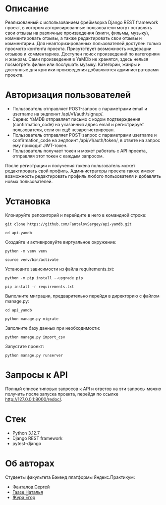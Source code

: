 # Описание
Реализованный с использованием фреймворка Django REST framework проект, в котором авторизированные пользователи могут оставлять свои отзывы на различные произведения (книги, фильмы, музыку), комментировать отзывы, а также редактировать свои отзывы и комментарии. Для неавторизированных пользователей доступен только просмотр контента проекта. Присутствует возможность модерации отзывов и комментариев. Доступен поиск произведений по категориям и жанрам. Сами произведения в YaMDb не хранятся, здесь нельзя посмотреть фильм или послушать музыку. Категории, жанры и доступные для критики произведения добавляются администраторами проекта.

# Авторизация пользователей
- Пользователь отправляет POST-запрос с параметрами email и username на эндпоинт /api/v1/auth/signup/.
- Сервис YaMDB отправляет письмо с кодом подтверждения (confirmation_code) на указанный адрес email и регистрирует пользователя, если он ещё незарегистрирован.
- Пользователь отправляет POST-запрос с параметрами username и confirmation_code на эндпоинт /api/v1/auth/token/, в ответе на запрос ему приходит JWT-токен.
- Пользователь получает токен и может работать с API проекта, отправляя этот токен с каждым запросом.

После регистрации и получения токена пользователь может редактировать свой профиль. Администраторы проекта также имеют возможность редактировать профиль любого пользователя и добавлять новых пользователей.

# Установка
Клонируйте репозиторий и перейдите в него в командной строке:

```
git clone https://github.com/FantalovSergey/api-yamdb.git
```

```
cd api-yamdb
```

Cоздайте и активировуйте виртуальное окружение:

```
python -m venv venv
```

```
source venv/bin/activate
```

Установите зависимости из файла requirements.txt:

```
python -m pip install --upgrade pip
```

```
pip install -r requirements.txt
```

Выполните миграции, предварительно перейдя в директорию с файлом manage.py:

```
cd api_yamdb
```

```
python manage.py migrate
```

Заполните базу данных при необходимости:

```
python manage.py import_csv
```

Запустите проект:

```
python manage.py runserver
```

# Запросы к API
Полный список типовых запросов к API и ответов на эти запросы можно получить после запуска проекта, перейдя по ссылке http://127.0.0.1:8000/redoc/.

# Стек
- Python 3.12.7
- Django REST framework
- pytest-django

# Об авторах
Студенты факультета Бэкенд платформы Яндекс.Практикум:
- [Фанталов Сергей](https://github.com/FantalovSergey)
- [Гаазе Наталья](https://github.com/lonlait)
- [Жура Егор](https://github.com/ZHARA1709)
